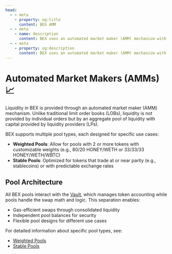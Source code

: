 ```yaml
---
head:
  - - meta
    - property: og:title
      content: BEX AMM
  - - meta
    - name: description
      content: BEX uses an automated market maker (AMM) mechanism with flexible pool types to provide liquidity and enable token swaps
  - - meta
    - property: og:description
      content: BEX uses an automated market maker (AMM) mechanism with flexible pool types to provide liquidity and enable token swaps
---
```


# Automated Market Makers (AMMs) 📈

Liquidity in BEX is provided through an automated market maker (AMM) mechanism. Unlike traditional limit order books (LOBs), liquidity is not provided by individual orders but by an aggregate pool of liquidity with capital provided by liquidity providers (LPs).

BEX supports multiple pool types, each designed for specific use cases:

- **Weighted Pools**: Allow for pools with 2 or more tokens with customizable weights (e.g., 80/20 HONEY/WETH or 33/33/33 HONEY/WETH/WBTC)
- **Stable Pools**: Optimized for tokens that trade at or near parity (e.g., stablecoins) or with predictable exchange rates

## Pool Architecture

All BEX pools interact with the [Vault](/learn/concepts/vault), which manages token accounting while pools handle the swap math and logic. This separation enables:

- Gas-efficient swaps through consolidated liquidity
- Independent pool balances for security
- Flexible pool designs for different use cases

For detailed information about specific pool types, see:

- [Weighted Pools](/learn/concepts/pools/weighted-pools)
- [Stable Pools](/learn/concepts/pools/stable-pools)
